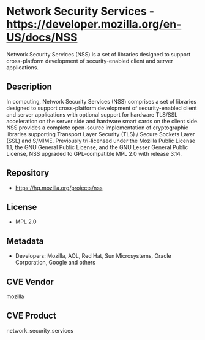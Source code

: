 # Network Security Services - https://developer.mozilla.org/en-US/docs/NSS
Network Security Services (NSS) is a set of libraries designed to support cross-platform development of security-enabled client and server applications.

## Description
In computing, Network Security Services (NSS) comprises a set of libraries designed to support cross-platform development of security-enabled client and server applications with optional support for hardware TLS/SSL acceleration on the server side and hardware smart cards on the client side. NSS provides a complete open-source implementation of cryptographic libraries supporting Transport Layer Security (TLS) / Secure Sockets Layer (SSL) and S/MIME. Previously tri-licensed under the Mozilla Public License 1.1, the GNU General Public License, and the GNU Lesser General Public License, NSS upgraded to GPL-compatible MPL 2.0 with release 3.14.

## Repository
- https://hg.mozilla.org/projects/nss

## License
- MPL 2.0

## Metadata
- Developers: Mozilla, AOL, Red Hat, Sun Microsystems, Oracle Corporation, Google and others

## CVE Vendor
mozilla

## CVE Product
network_security_services